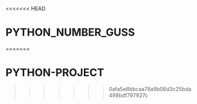 <<<<<<< HEAD
# PYTHON_NUMBER_GUSS
=======
# PYTHON-PROJECT
>>>>>>> 0afa5e8bbcaa78a9b06d3c25bda499bdf797927c
